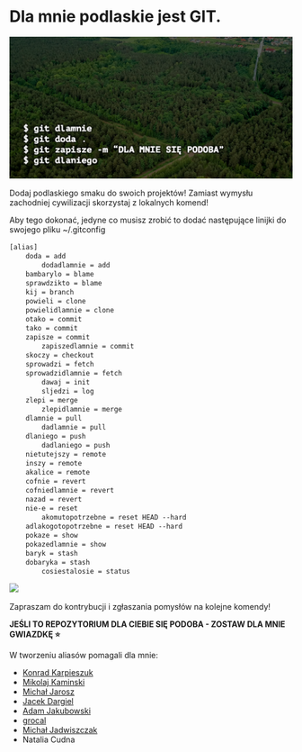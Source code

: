

# Dla mnie podlaskie jest GIT.

![](assets/podlaskiegit.png)

Dodaj podlaskiego smaku do swoich projektów! Zamiast wymysłu zachodniej cywilizacji skorzystaj z lokalnych komend!

Aby tego dokonać, jedyne co musisz zrobić to dodać następujące linijki do swojego pliku ~/.gitconfig

```
[alias]
	doda = add
        dodadlamnie = add
	bambarylo = blame
	sprawdzikto = blame
	kij = branch
	powieli = clone
	powielidlamnie = clone
	otako = commit
	tako = commit
	zapisze = commit
        zapiszedlamnie = commit
	skoczy = checkout
	sprowadzi = fetch
	sprowadzidlamnie = fetch
        dawaj = init
      	sljedzi = log
	zlepi = merge
        zlepidlamnie = merge
	dlamnie = pull
        dadlamnie = pull
	dlaniego = push
        dadlaniego = push
	nietutejszy = remote
	inszy = remote
	akalice = remote
	cofnie = revert
	cofniedlamnie = revert
	nazad = revert
	nie-e = reset
        akomutopotrzebne = reset HEAD --hard
	adlakogotopotrzebne = reset HEAD --hard
	pokaze = show
	pokazedlamnie = show
	baryk = stash
	dobaryka = stash
      	cosiestalosie = status
```

![](assets/terminal.gif)

Zapraszam do kontrybucji i zgłaszania pomysłów na kolejne komendy! 

**JEŚLI TO REPOZYTORIUM DLA CIEBIE SIĘ PODOBA - ZOSTAW DLA MNIE GWIAZDKĘ ⭐️**

W tworzeniu aliasów pomagali dla mnie: 

- [Konrad Karpieszuk](https://github.com/kkarpieszuk)
- [Mikolaj Kaminski](https://github.com/mikasjp)
- [Michał Jarosz](https://github.com/Mchl)
- [Jacek Dargiel](https://github.com/jacek-dargiel)
- [Adam Jakubowski](https://github.com/ajakubo1)
- [grocal](https://github.com/grocal)
- [Michał Jadwiszczak](https://github.com/MichalJadwiszczak)
- Natalia Cudna




